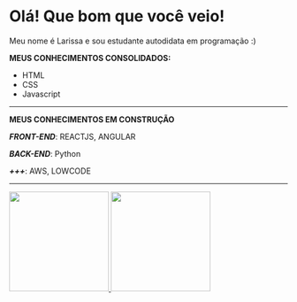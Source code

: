  # Olá! Que bom que você veio! 
 
 Meu nome é Larissa e sou estudante autodidata em programação :)
 
 **MEUS CONHECIMENTOS CONSOLIDADOS:** 
  - HTML
  - CSS
  - Javascript 
  --- 
  
 **MEUS CONHECIMENTOS EM CONSTRUÇÃO**
 
 ***FRONT-END***: REACTJS, ANGULAR
 
 ***BACK-END***: Python 
 
 ***+++***: AWS, LOWCODE

--- 

<div >
  <a href="https://github.com/larissaipsum">
  <img height="180em" src="https://github-readme-stats.vercel.app/api?username=larissaipsum&show_icons=true&theme=dracula&include_all_commits=true&count_private=true"/>
  <img height="180em" src="https://github-readme-stats.vercel.app/api/top-langs/?username=larissaipsum&layout=compact&langs_count=7&theme=dracula"/>
</div>
